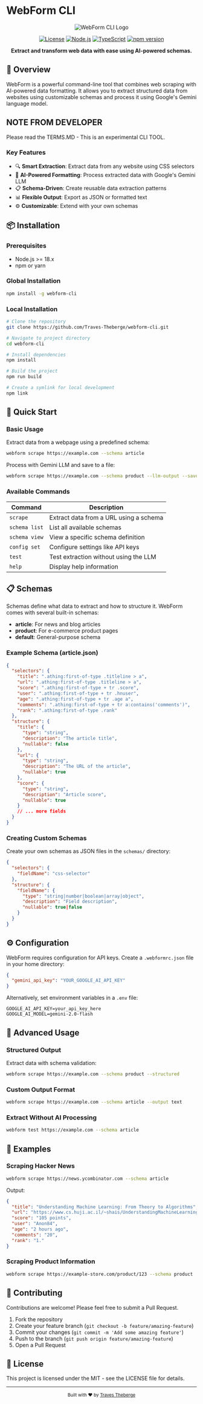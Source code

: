 # WebForm CLI

<div align="center">

![WebForm CLI Logo](https://img.shields.io/badge/WebForm-CLI-blue?style=for-the-badge&logo=node.js)

[![License](https://img.shields.io/badge/license-Apache--2.0-green.svg)](LICENSE)
[![Node.js](https://img.shields.io/badge/node-%3E%3D18.x-brightgreen.svg)](https://nodejs.org)
[![TypeScript](https://img.shields.io/badge/TypeScript-%5E5.0.0-blue.svg)](https://www.typescriptlang.org/)
[![npm version](https://img.shields.io/badge/npm-1.0.0-red.svg)](https://www.npmjs.com/package/webform-cli)

**Extract and transform web data with ease using AI-powered schemas.**

</div>

## 🌟 Overview

WebForm is a powerful command-line tool that combines web scraping with AI-powered data formatting. It allows you to extract structured data from websites using customizable schemas and process it using Google's Gemini language model.

## NOTE FROM DEVELOPER 

Please read the TERMS.MD - This is an experimental CLI TOOL.

### Key Features

- 🔍 **Smart Extraction**: Extract data from any website using CSS selectors
- 🤖 **AI-Powered Formatting**: Process extracted data with Google's Gemini LLM
- 📋 **Schema-Driven**: Create reusable data extraction patterns
- 📊 **Flexible Output**: Export as JSON or formatted text
- ⚙️ **Customizable**: Extend with your own schemas

## 📦 Installation

### Prerequisites

- Node.js >= 18.x
- npm or yarn

### Global Installation

```bash
npm install -g webform-cli
```

### Local Installation

```bash
# Clone the repository
git clone https://github.com/Traves-Theberge/webform-cli.git

# Navigate to project directory
cd webform-cli

# Install dependencies
npm install

# Build the project
npm run build

# Create a symlink for local development
npm link
```

## 🚀 Quick Start

### Basic Usage

Extract data from a webpage using a predefined schema:

```bash
webform scrape https://example.com --schema article
```

Process with Gemini LLM and save to a file:

```bash
webform scrape https://example.com --schema product --llm-output --save output.json
```

### Available Commands

| Command | Description |
|---------|-------------|
| `scrape` | Extract data from a URL using a schema |
| `schema list` | List all available schemas |
| `schema view` | View a specific schema definition |
| `config set` | Configure settings like API keys |
| `test` | Test extraction without using the LLM |
| `help` | Display help information |

## 📋 Schemas

Schemas define what data to extract and how to structure it. WebForm comes with several built-in schemas:

- **article**: For news and blog articles
- **product**: For e-commerce product pages
- **default**: General-purpose schema

### Example Schema (article.json)

```json
{
  "selectors": {
    "title": ".athing:first-of-type .titleline > a",
    "url": ".athing:first-of-type .titleline > a",
    "score": ".athing:first-of-type + tr .score",
    "user": ".athing:first-of-type + tr .hnuser",
    "age": ".athing:first-of-type + tr .age a",
    "comments": ".athing:first-of-type + tr a:contains('comments')",
    "rank": ".athing:first-of-type .rank"
  },
  "structure": {
    "title": {
      "type": "string",
      "description": "The article title",
      "nullable": false
    },
    "url": {
      "type": "string",
      "description": "The URL of the article",
      "nullable": true
    },
    "score": {
      "type": "string",
      "description": "Article score",
      "nullable": true
    }
    // ... more fields
  }
}
```

### Creating Custom Schemas

Create your own schemas as JSON files in the `schemas/` directory:

```json
{
  "selectors": {
    "fieldName": "css-selector"
  },
  "structure": {
    "fieldName": {
      "type": "string|number|boolean|array|object",
      "description": "Field description",
      "nullable": true|false
    }
  }
}
```

## ⚙️ Configuration

WebForm requires configuration for API keys. Create a `.webformrc.json` file in your home directory:

```json
{
  "gemini_api_key": "YOUR_GOOGLE_AI_API_KEY"
}
```

Alternatively, set environment variables in a `.env` file:

```
GOOGLE_AI_API_KEY=your_api_key_here
GOOGLE_AI_MODEL=gemini-2.0-flash
```

## 🔧 Advanced Usage

### Structured Output

Extract data with schema validation:

```bash
webform scrape https://example.com --schema product --structured
```

### Custom Output Format

```bash
webform scrape https://example.com --schema article --output text
```

### Extract Without AI Processing

```bash
webform test https://example.com --schema article
```

## 📘 Examples

### Scraping Hacker News

```bash
webform scrape https://news.ycombinator.com --schema article
```

Output:
```json
{
  "title": "Understanding Machine Learning: From Theory to Algorithms",
  "url": "https://www.cs.huji.ac.il/~shais/UnderstandingMachineLearning/copy.html",
  "score": "105 points",
  "user": "Anon84",
  "age": "2 hours ago",
  "comments": "20",
  "rank": "1."
}
```

### Scraping Product Information

```bash
webform scrape https://example-store.com/product/123 --schema product
```

## 🤝 Contributing

Contributions are welcome! Please feel free to submit a Pull Request.

1. Fork the repository
2. Create your feature branch (`git checkout -b feature/amazing-feature`)
3. Commit your changes (`git commit -m 'Add some amazing feature'`)
4. Push to the branch (`git push origin feature/amazing-feature`)
5. Open a Pull Request

## 📄 License

This project is licensed under the MIT - see the LICENSE file for details.


---

<div align="center">
  <sub>Built with ❤️ by <a href="https://github.com/Traves-Theberge">Traves Theberge</a></sub>
</div>